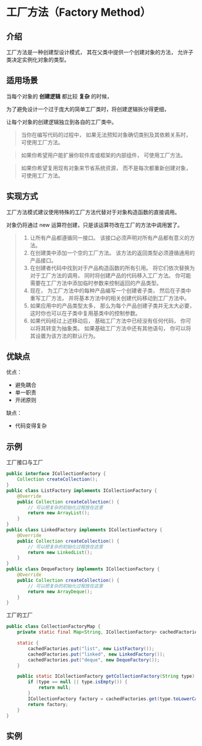 # 工厂方法（Factory Method）

## 介绍

工厂方法是一种创建型设计模式， 其在父类中提供一个创建对象的方法， 允许子类决定实例化对象的类型。

## 适用场景

当每个对象的 **创建逻辑** 都比较 **复杂** 的时候，

为了避免设计一个过于庞大的简单工厂类时，将创建逻辑拆分得更细，

让每个对象的创建逻辑独立到各自的工厂类中。

> 当你在编写代码的过程中， 如果无法预知对象确切类别及其依赖关系时， 可使用工厂方法。

> 如果你希望用户能扩展你软件库或框架的内部组件， 可使用工厂方法。

> 如果你希望复用现有对象来节省系统资源， 而不是每次都重新创建对象， 可使用工厂方法。

## 实现方式

工厂方法模式建议使用特殊的工厂方法代替对于对象构造函数的直接调用。 

对象仍将通过 new 运算符创建，只是该运算符改在工厂的方法中调用罢了。

> 1. 让所有产品都遵循同一接口。 该接口必须声明对所有产品都有意义的方法。
> 2. 在创建类中添加一个空的工厂方法。 该方法的返回类型必须遵循通用的产品接口。
> 3. 在创建者代码中找到对于产品构造函数的所有引用。 将它们依次替换为对于工厂方法的调用， 同时将创建产品的代码移入工厂方法。 你可能需要在工厂方法中添加临时参数来控制返回的产品类型。
> 5. 现在， 为工厂方法中的每种产品编写一个创建者子类， 然后在子类中重写工厂方法， 并将基本方法中的相关创建代码移动到工厂方法中。 
> 6. 如果应用中的产品类型太多， 那么为每个产品创建子类并无太大必要， 这时你也可以在子类中复用基类中的控制参数。 
> 7. 如果代码经过上述移动后， 基础工厂方法中已经没有任何代码， 你可以将其转变为抽象类。 如果基础工厂方法中还有其他语句， 你可以将其设置为该方法的默认行为。


## 优缺点

优点：
- 避免耦合
- 单一职责
- 开闭原则

缺点：
- 代码变得复杂


## 示例

工厂接口与工厂

```java
public interface ICollectionFactory {
    Collection createCollection();
}
public class ListFactory implements ICollectionFactory {
    @Override
    public Collection createCollection() {
        // 可以把复杂的初始化过程放在这里
        return new ArrayList();
    }
}
public class LinkedFactory implements ICollectionFactory {
    @Override
    public Collection createCollection() {
        // 可以把复杂的初始化过程放在这里
        return new LinkedList();
    }
}
public class DequeFactory implements ICollectionFactory {
    @Override
    public Collection createCollection() {
        // 可以把复杂的初始化过程放在这里
        return new ArrayDeque();
    }
}
```

工厂的工厂

```java
public class CollectionFactoryMap {
    private static final Map<String, ICollectionFactory> cachedFactories = new HashMap<>();

    static {
        cachedFactories.put("list", new ListFactory());
        cachedFactories.put("linked", new LinkedFactory());
        cachedFactories.put("deque", new DequeFactory());
    }

    public static ICollectionFactory getCollectionFactory(String type) {
        if (type == null || type.isEmpty()) {
            return null;
        }
        ICollectionFactory factory = cachedFactories.get(type.toLowerCase());
        return factory;
    }
}
```

## 实例




